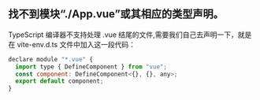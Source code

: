 ## 找不到模块“./App.vue”或其相应的类型声明。

TypeScript 编译器不支持处理 .vue 结尾的文件,需要我们自己去声明一下，就是在 vite-env.d.ts 文件中加入这一段代码：

```javascript
declare module "*.vue" {
  import type { DefineComponent } from "vue";
  const component: DefineComponent<{}, {}, any>;
  export default component;
}

```
